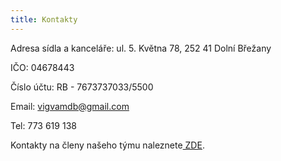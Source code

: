 ```yaml
---
title: Kontakty
---
```

Adresa sídla a kanceláře: ul. 5. Května 78, 252 41 Dolní Břežany

IČO: 04678443

Číslo účtu: RB - 7673737033/5500

Email: vigvamdb@gmail.com

Tel: 773 619 138

Kontakty na členy našeho týmu naleznete[ ZDE](/o-nas/nas-tym/).
